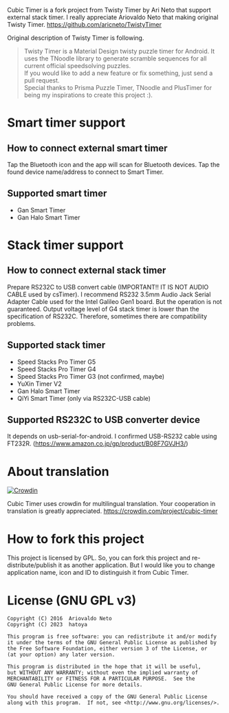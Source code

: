 Cubic Timer is a fork project from Twisty Timer by Ari Neto that support external stack timer.
I really appreciate Ariovaldo Neto that making original Twisty Timer.
https://github.com/aricneto/TwistyTimer

Original description of Twisty Timer is following.

> Twisty Timer is a Material Design twisty puzzle timer for Android. It uses the TNoodle library to generate scramble sequences for all current official speedsolving puzzles.  
> If you would like to add a new feature or fix something, just send a pull request.  
> Special thanks to Prisma Puzzle Timer, TNoodle and PlusTimer for being my inspirations to create this project :).

# Smart timer support
## How to connect external smart timer
Tap the Bluetooth icon and the app will scan for Bluetooth devices.
Tap the found device name/address to connect to Smart Timer.

## Supported smart timer
- Gan Smart Timer
- Gan Halo Smart Timer

# Stack timer support
## How to connect external stack timer
Prepare RS232C to USB convert cable (IMPORTANT!! IT IS NOT AUDIO CABLE used by csTimer).
I recommend RS232 3.5mm Audio Jack Serial Adapter Cable used for the Intel Galileo Gen1 board. But the operation is not guaranteed.
Output voltage level of G4 stack timer is lower than the specification of RS232C. Therefore, sometimes there are compatibility problems.

## Supported stack timer
- Speed Stacks Pro Timer G5
- Speed Stacks Pro Timer G4
- Speed Stacks Pro Timer G3 (not confirmed, maybe)
- YuXin Timer V2
- Gan Halo Smart Timer
- QiYi Smart Timer (only via RS232C-USB cable)

## Supported RS232C to USB converter device
It depends on usb-serial-for-android.
I confirmed USB-RS232 cable using FT232R.
(https://www.amazon.co.jp/gp/product/B08F7GVJH3/)

# About translation
[![Crowdin](https://badges.crowdin.net/cubic-timer/localized.svg)](https://crowdin.com/project/cubic-timer)

Cubic Timer uses crowdin for multilingual translation. Your cooperation in translation is greatly appreciated.
https://crowdin.com/project/cubic-timer

# How to fork this project
This project is licensed by GPL. So, you can fork this project and re-distribute/publish it as another application.
But I would like you to change application name, icon and ID to distinguish it from Cubic Timer.

# License (GNU GPL v3)

    Copyright (C) 2016  Ariovaldo Neto
    Copyright (C) 2023  hatoya

    This program is free software: you can redistribute it and/or modify
    it under the terms of the GNU General Public License as published by
    the Free Software Foundation, either version 3 of the License, or
    (at your option) any later version.

    This program is distributed in the hope that it will be useful,
    but WITHOUT ANY WARRANTY; without even the implied warranty of
    MERCHANTABILITY or FITNESS FOR A PARTICULAR PURPOSE.  See the
    GNU General Public License for more details.

    You should have received a copy of the GNU General Public License
    along with this program.  If not, see <http://www.gnu.org/licenses/>.
